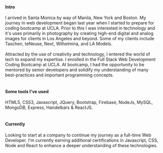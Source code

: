 
#### Intro

I arrived in Santa Monica by way of Manila, New York and Boston. My journey in web development began last year when I started to prepare for coding bootcamp at UCLA.  Prior to this I was interested in technology and it's uses primarily in photography by creating high-end digital and analog images for clients in Los Angeles and beyond.  Some of my clients include Taschen, teNeuse, Next, Wilhelmina, and LA Models.  
<br>
Attracted by the use of creativity and technology, I entered the world of tech to expand my expertise. I enrolled in the Full Stack Web Development Coding Bootcamp at UCLA.  At bootcamp, I had the opportunity to be mentored by senior developers and solidify my understanding of many best-practices and important programming concepts.
<br><br>
#### Some tools I've used

HTML5, CSS3, Javascript, JQuery, Bootstrap, Firebase, NodeJs, MySQL, MongoDB, Express, Handelbars & ReactJS.
<br><br>
#### Currently 
Looking to start at a company to continue my journey as a full-time Web Developer.  I'm currently earning additional certifications in Javascript, CSS, Node and React to enhance a deeper understanding of these technologies.  



